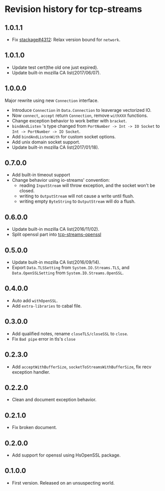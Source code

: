 # Revision history for tcp-streams

## 1.0.1.1

* Fix [stackage#4312](https://github.com/commercialhaskell/stackage/issues/4312): Relax version bound for `network`.

## 1.0.1.0

* Update test cert(the old one just expired).
* Update built-in mozilla CA list(2017/06/07).

## 1.0.0.0

Major rewrite using new `Connection` interface.

* Introduce `Connection` in `Data.Connection` to leaverage vectorized IO.
* Now `connect`, `accept` return `Connection`, remove `withXXX` functions.
* Change exception behavior to work better with `bracket`.
* `bindAndListen` 's type changed from `PortNumber -> Int -> IO Socket` to `Int -> PortNumber -> IO Socket`.
* Add `bindAndListenWith` for custom socket options.
* Add unix domain socket support.
* Update built-in mozilla CA list(2017/01/18).

## 0.7.0.0

* Add built-in timeout support
* Change behavior using io-streams' convention: 
    * reading `InputStream` will throw exception, and the socket won't be closed.
    * writing to `OutputStream` will not cause a write until flush.
    * writing empty `ByteString` to `OutputStream` will do a flush.

## 0.6.0.0

* Update built-in mozilla CA list(2016/11/02).
* Split openssl part into [tcp-streams-openssl](hackage.haskell.org/package/tcp-streams-openssl)

## 0.5.0.0

* Update built-in mozilla CA list(2016/09/14).
* Export `Data.TLSSetting` from `System.IO.Streams.TLS`, and `Data.OpenSSLSetting` from `System.IO.Streams.OpenSSL`.

## 0.4.0.0

* Auto add `withOpenSSL`.
* Add `extra-libraries` to cabal file.

## 0.3.0.0

* Add qualified notes, rename `closeTLS/closeSSL` to `close`.
* Fix `Bad pipe` error in tls's `close`

## 0.2.3.0

* Add `acceptWithBufferSize`, `socketToStreamsWithBufferSize`, fix recv exception handler.

## 0.2.2.0

* Clean and document exception behavior.

## 0.2.1.0

* Fix broken document.

## 0.2.0.0

* Add support for openssl using HsOpenSSL package.

## 0.1.0.0

* First version. Released on an unsuspecting world.
